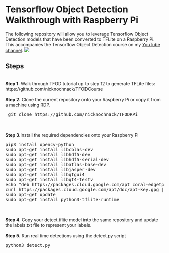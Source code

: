 # Tensorflow Object Detection Walkthrough with Raspberry Pi
<p>The following repository will allow you to leverage Tensorflow Object Detection models that have been converted to TFLite on a Raspberry Pi. This accompanies the Tensorflow Object Detection course on my <a href="https://www.youtube.com/c/nicholasrenotte">YouTube channel</a>. 
<img src="https://i.imgur.com/qkt6XiQ.png">

## Steps
<br />
<b>Step 1.</b> Walk through TFOD tutorial up to step 12 to generate TFLite files: https://github.com/nicknochnack/TFODCourse
<br/><br/>
<b>Step 2.</b> Clone the current repository onto your Raspberry Pi or copy it from a machine using RDP.
<pre> git clone https://github.com/nicknochnack/TFODRPi</pre>
<br/><br/>
<b>Step 3.</b>Install the required dependencies onto your Raspberry Pi
<pre>
pip3 install opencv-python 
sudo apt-get install libcblas-dev
sudo apt-get install libhdf5-dev
sudo apt-get install libhdf5-serial-dev
sudo apt-get install libatlas-base-dev
sudo apt-get install libjasper-dev 
sudo apt-get install libqtgui4 
sudo apt-get install libqt4-testv
echo "deb https://packages.cloud.google.com/apt coral-edgetpu-stable main" | sudo tee /etc/apt/sources.list.d/coral-edgetpu.list
curl https://packages.cloud.google.com/apt/doc/apt-key.gpg | sudo apt-key add -
sudo apt-get update
sudo apt-get install python3-tflite-runtime
</pre>
<br/><br/>
<b>Step 4.</b> Copy your detect.tflite model into the same repository and update the labels.txt file to represent your labels. 
<br/><br/>
<b>Step 5.</b> Run real time detections using the detect.py script
<pre>python3 detect.py</pre>
<br/><br/>
